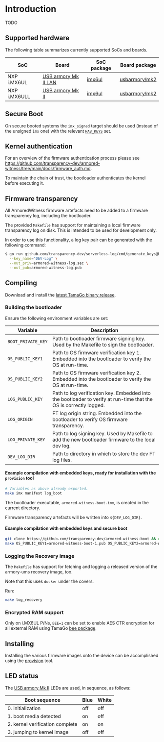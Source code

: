 # Introduction

TODO

## Supported hardware

The following table summarizes currently supported SoCs and boards.

| SoC          | Board                                                               | SoC package                                                              | Board package                                                                    |
|--------------|---------------------------------------------------------------------|--------------------------------------------------------------------------|----------------------------------------------------------------------------------|
| NXP i.MX6UL  | [USB armory Mk II LAN](https://github.com/usbarmory/usbarmory/wiki) | [imx6ul](https://github.com/usbarmory/tamago/tree/master/soc/nxp/imx6ul) | [usbarmory/mk2](https://github.com/usbarmory/tamago/tree/master/board/usbarmory) |
| NXP i.MX6ULL | [USB armory Mk II](https://github.com/usbarmory/usbarmory/wiki)     | [imx6ul](https://github.com/usbarmory/tamago/tree/master/soc/nxp/imx6ul) | [usbarmory/mk2](https://github.com/usbarmory/tamago/tree/master/board/usbarmory) |

## Secure Boot

On secure booted systems the `imx_signed` target should be used (instead of the unsigned `imx` one) with the relevant
[`HAB_KEYS`](https://github.com/usbarmory/usbarmory/wiki/Secure-boot-(Mk-II)) set.

## Kernel authentication

For an overview of the firmware authentication process please see
<https://github.com/transparency-dev/armored-witness/tree/main/docs/firmware_auth.md>.

To maintain the chain of trust, the bootloader authenticates the kernel before
executing it.

## Firmware transparency

All ArmoredWitness firmware artefacts need to be added to a firmware transparency log,
including the bootloader.

The provided `Makefile` has support for maintaining a local firmware transparency
log on disk. This is intended to be used for development only.

In order to use this functionality, a log key pair can be generated with the
following command:

```bash
$ go run github.com/transparency-dev/serverless-log/cmd/generate_keys@HEAD \
  --key_name="DEV-Log" \
  --out_priv=armored-witness-log.sec \
  --out_pub=armored-witness-log.pub
```

## Compiling

Download and install the
[latest TamaGo binary release](https://github.com/usbarmory/tamago-go/releases/latest).

### Building the bootloader

Ensure the following environment variables are set:

| Variable            | Description
|---------------------|------------
| `BOOT_PRIVATE_KEY`  | Path to bootloader firmware signing key. Used by the Makefile to sign the bootloader.
| `OS_PUBLIC_KEY1`    | Path to OS firmware verification key 1. Embedded into the bootloader to verify the OS at run-time.
| `OS_PUBLIC_KEY2`    | Path to OS firmware verification key 2. Embedded into the bootloader to verify the OS at run-time.
| `LOG_PUBLIC_KEY`    | Path to log verification key. Embedded into the bootloader to verify at run-time that the OS is correctly logged.
| `LOG_ORIGIN`        | FT log origin string. Embedded into the bootloader to verify OS firmware transparency.
| `LOG_PRIVATE_KEY`   | Path to log signing key. Used by Makefile to add the new bootloader firmware to the local dev log.
| `DEV_LOG_DIR`       | Path to directory in which to store the dev FT log files.

#### Example compilation with embedded keys, ready for installation with the `provision` tool

```bash
# Variables as above already exported.
make imx manifest log_boot
```

The bootloader executable, `armored-witness-boot.imx`, is created in the current directory.

Firmware transparency artefacts will be written into `${DEV_LOG_DIR}`.

#### Example compilation with embedded keys and secure boot

```bash
git clone https://github.com/transparency-dev/armored-witness-boot && cd armored-witness-boot
make OS_PUBLIC_KEY1=armored-witness-boot-1.pub OS_PUBLIC_KEY2=armored-witness-boot-2.pub HAB_KEYS=sb_keys imx_signed
```

### Logging the Recovery image

The `Makefile` has support for fetching and logging a released version of the armory-ums
recovery image, too.

Note that this uses `docker` under the covers.

Run:

```bash
make log_recovery
```

### Encrypted RAM support

Only on i.MX6UL P/Ns, `BEE=1` can be set to enable AES CTR encryption for all
external RAM using TamaGo [bee package](https://pkg.go.dev/github.com/usbarmory/tamago/soc/nxp/bee).

## Installing

Installing the various firmware images onto the device can be accomplished using the
[provision](https://github.com/transparency-dev/armored-witness/tree/main/cmd/provision)
tool.

## LED status

The [USB armory Mk II](https://github.com/usbarmory/usbarmory/wiki) LEDs
are used, in sequence, as follows:

| Boot sequence                   | Blue | White |
|---------------------------------|------|-------|
| 0. initialization               | off  | off   |
| 1. boot media detected          | on   | off   |
| 2. kernel verification complete | on   | on    |
| 3. jumping to kernel image      | off  | off   |
